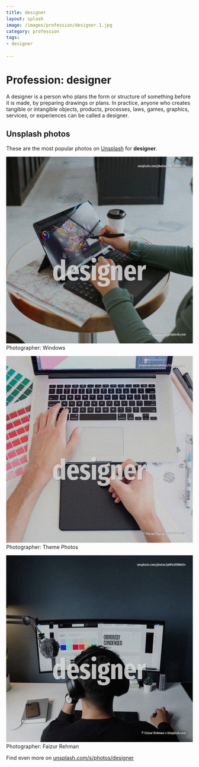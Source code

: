 ```yaml
---
title: designer
layout: splash
image: /images/profession/designer.1.jpg
category: profession
tags:
- designer

---
```

# Profession: designer

A designer is a person who plans the form or structure of something before it is made, by preparing  drawings or plans.  In practice, anyone who creates tangible or intangible objects, products, processes, laws, games,  graphics, services, or experiences can be called a designer.  

 
## Unsplash photos
These are the most popular photos on [Unsplash](https://unsplash.com) for **designer**.
 
![designer](/images/profession/designer.1.jpg)
Photographer:  Windows
 
![designer](/images/profession/designer.2.jpg)
Photographer:  Theme Photos
 
![designer](/images/profession/designer.3.jpg)
Photographer:  Faizur Rehman
 
Find even more on [unsplash.com/s/photos/designer](https://unsplash.com/s/photos/designer)
 
